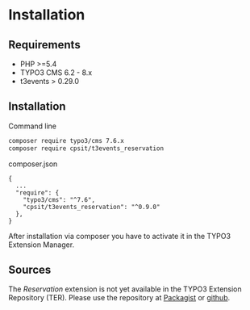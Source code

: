 Installation
============

## Requirements
* PHP >=5.4
* TYPO3 CMS 6.2 - 8.x
* t3events > 0.29.0

## Installation

Command line
```bash
composer require typo3/cms 7.6.x
composer require cpsit/t3events_reservation
```

composer.json
```
{
  ...
  "require": {
    "typo3/cms": "^7.6",
    "cpsit/t3events_reservation": "^0.9.0"
  },
}
```

After installation via composer you have to activate it in the TYPO3 Extension Manager.

## Sources
The _Reservation_ extension is not yet available in the TYPO3 Extension Repository (TER). 
Please use the repository at  [Packagist](https://packagist.org/packages/cpsit/t3events_reservation) or
 [github](https://github.com/dwenzel/t3events_reservation).
